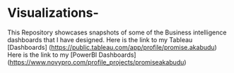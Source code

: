 # Visualizations-
This Repository showcases snapshots of some of the Business intelligence dashboards that I have designed.
Here is the link to my Tableau [Dashboards] (https://public.tableau.com/app/profile/promise.akabudu) 
Here is the link to my [PowerBI Dashboards] (https://www.novypro.com/profile_projects/promiseakabudu)
